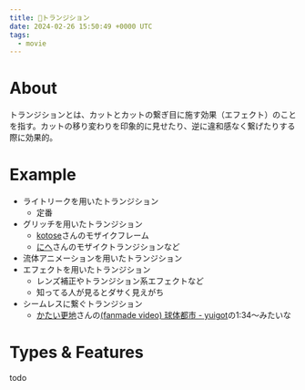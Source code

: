 ```yaml
---
title: 📝トランジション
date: 2024-02-26 15:50:49 +0000 UTC
tags:
  - movie
---
```


# About
トランジションとは、カットとカットの繋ぎ目に施す効果（エフェクト）のことを指す。カットの移り変わりを印象的に見せたり、逆に違和感なく繋げたりする際に効果的。

# Example
- ライトリークを用いたトランジション
  - 定番
- グリッチを用いたトランジション
  - [kotose](https://twitter.com/ro_kotose)さんのモザイクフレーム
  - [にへ](https://twitter.com/niheranone)さんのモザイクトランジションなど
- 流体アニメーションを用いたトランジション
- エフェクトを用いたトランジション
  - レンズ補正やトランジション系エフェクトなど
  - 知ってる人が見るとダサく見えがち
- シームレスに繋ぐトランジション
  - [かたい更地](https://twitter.com/hard_sarachi)さんの[(fanmade video) 球体都市 - yuigot](https://youtu.be/S4UpoRXCTyk?si=urc73N86dtkKIg16)の1:34〜みたいな

# Types & Features
todo